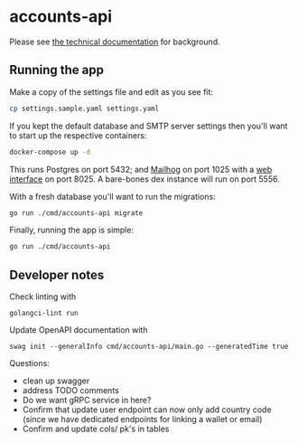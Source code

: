 # accounts-api

Please see [the technical documentation](https://docs.dimo.zone/docs) for background.

## Running the app

Make a copy of the settings file and edit as you see fit:

```sh
cp settings.sample.yaml settings.yaml
```

If you kept the default database and SMTP server settings then you'll want to start up the respective containers:

```sh
docker-compose up -d
```

This runs Postgres on port 5432; and [Mailhog](https://github.com/mailhog/MailHog) on port 1025 with a [web interface](http://localhost:8025) on port 8025. A bare-bones dex instance will run on port 5556.

With a fresh database you'll want to run the migrations:

```sh
go run ./cmd/accounts-api migrate
```

Finally, running the app is simple:

```sh
go run ./cmd/accounts-api
```

## Developer notes

Check linting with

```
golangci-lint run
```

Update OpenAPI documentation with

```
swag init --generalInfo cmd/accounts-api/main.go --generatedTime true
```

Questions:

- clean up swagger
- address TODO comments
- Do we want gRPC service in here?
- Confirm that update user endpoint can now only add country code (since we have dedicated endpoints for linking a wallet or email)
- Confirm and update cols/ pk's in tables
